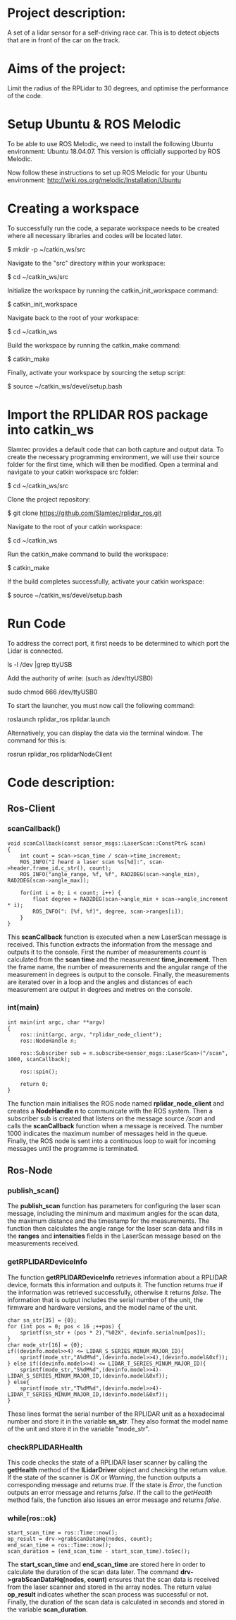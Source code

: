 # Project description:  
A set of a lidar sensor for a self-driving race car. 
This is to detect objects that are in front of the car on the track. 




# Aims of the project: 
Limit the radius of the RPLidar to 30 degrees, 
and optimise the performance of the code.

# Setup Ubuntu & ROS Melodic
To be able to use ROS Melodic, we need to install the following Ubuntu environment: Ubuntu 18.04.07. 
This version is officially supported by ROS Melodic.

Now follow these instructions to set up ROS Melodic for your Ubuntu environment:
    http://wiki.ros.org/melodic/Installation/Ubuntu
    
# Creating a workspace
To successfully run the code, a separate workspace needs to be created where all necessary libraries and codes will be located later.

$ mkdir -p ~/catkin_ws/src

Navigate to the "src" directory within your workspace:

$ cd ~/catkin_ws/src

Initialize the workspace by running the catkin_init_workspace command:

$ catkin_init_workspace

Navigate back to the root of your workspace:

$ cd ~/catkin_ws

Build the workspace by running the catkin_make command:

$ catkin_make

Finally, activate your workspace by sourcing the setup script:

$ source ~/catkin_ws/devel/setup.bash

# Import the RPLIDAR ROS package into catkin_ws
Slamtec provides a default code that can both capture and output data. 
To create the necessary programming environment, we will use their source folder for the first time, which will then be modified.
Open a terminal and navigate to your catkin workspace src folder:

$ cd ~/catkin_ws/src

Clone the project repository:

$ git clone https://github.com/Slamtec/rplidar_ros.git

Navigate to the root of your catkin workspace:

$ cd ~/catkin_ws

Run the catkin_make command to build the workspace:

$ catkin_make

If the build completes successfully, activate your catkin workspace:

$ source ~/catkin_ws/devel/setup.bash

# Run Code
To address the correct port, it first needs to be determined to which port the Lidar is connected.

ls -l /dev |grep ttyUSB

Add the authority of write: (such as /dev/ttyUSB0)

sudo chmod 666 /dev/ttyUSB0

To start the launcher, you must now call the following command:

roslaunch rplidar_ros rplidar.launch

Alternatively, you can display the data via the terminal window. The command for this is:

rosrun rplidar_ros rplidarNodeClient

# Code description:



## Ros-Client 


### scanCallback()

```
void scanCallback(const sensor_msgs::LaserScan::ConstPtr& scan)
{
    int count = scan->scan_time / scan->time_increment;
    ROS_INFO("I heard a laser scan %s[%d]:", scan->header.frame_id.c_str(), count);
    ROS_INFO("angle_range, %f, %f", RAD2DEG(scan->angle_min), RAD2DEG(scan->angle_max));
  
    for(int i = 0; i < count; i++) {
        float degree = RAD2DEG(scan->angle_min + scan->angle_increment * i);
        ROS_INFO(": [%f, %f]", degree, scan->ranges[i]);
    }
}
```
This **scanCallback** function is executed when a new LaserScan message is received. This function extracts 
the information from the message and outputs it to the console. First the number of measurements *count* is 
calculated from the **scan time** and the measurement **time_increment**. Then the frame name, the number of 
measurements and the angular range of the measurement in degrees is output to the console. Finally, the 
measurements are iterated over in a loop and the angles and distances of each measurement are output in 
degrees and metres on the console.



### int(main)

```
int main(int argc, char **argv)
{
    ros::init(argc, argv, "rplidar_node_client");
    ros::NodeHandle n;

    ros::Subscriber sub = n.subscribe<sensor_msgs::LaserScan>("/scan", 1000, scanCallback);

    ros::spin();

    return 0;
}
```

The function main initialises the ROS node named **rplidar_node_client** and creates a **NodeHandle n** to communicate 
with the ROS system. Then a subscriber sub is created that listens on the message source */scan* and calls the **scanCallback** 
function when a message is received. The number 1000 indicates the maximum number of messages held in the queue. Finally, 
the ROS node is sent into a continuous loop to wait for incoming messages until the programme is terminated.



## Ros-Node 

### publish_scan()

The **publish_scan** function has parameters for configuring the laser scan message, including the minimum and maximum 
angles for the scan data, the maximum distance and the timestamp for the measurements. The function then calculates the 
angle range for the laser scan data and fills in the **ranges** and **intensities** fields in the LaserScan message based on
the measurements received.


### getRPLIDARDeviceInfo

The function **getRPLIDARDeviceInfo** retrieves information about a RPLIDAR device, formats this information and outputs it.
The function returns *true* if the information was retrieved successfully, otherwise it returns *false*. The information that is 
output includes the serial number of the unit, the firmware and hardware versions, and the model name of the unit.

```
char sn_str[35] = {0}; 
for (int pos = 0; pos < 16 ;++pos) {
    sprintf(sn_str + (pos * 2),"%02X", devinfo.serialnum[pos]);
}
char mode_str[16] = {0};
if((devinfo.model>>4) <= LIDAR_S_SERIES_MINUM_MAJOR_ID){
    sprintf(mode_str,"A%dM%d",(devinfo.model>>4),(devinfo.model&0xf));
} else if((devinfo.model>>4) <= LIDAR_T_SERIES_MINUM_MAJOR_ID){
    sprintf(mode_str,"S%dM%d",(devinfo.model>>4)-LIDAR_S_SERIES_MINUM_MAJOR_ID,(devinfo.model&0xf));
} else{
    sprintf(mode_str,"T%dM%d",(devinfo.model>>4)-LIDAR_T_SERIES_MINUM_MAJOR_ID,(devinfo.model&0xf));
}
```

These lines format the serial number of the RPLIDAR unit as a hexadecimal number and store it in the variable **sn_str**. 
They also format the model name of the unit and store it in the variable "mode_str".



### checkRPLIDARHealth

This code checks the state of a RPLIDAR laser scanner by calling the **getHealth** method of the **ILidarDriver** object 
and checking the return value. If the state of the scanner is *OK* or *Warning*, the function outputs a corresponding 
message and returns *true*. If the state is *Error*, the function outputs an error message and returns *false*. If the 
call to the *getHealth* method fails, the function also issues an error message and returns *false*.




### while(ros::ok) 

```
start_scan_time = ros::Time::now();
op_result = drv->grabScanDataHq(nodes, count);
end_scan_time = ros::Time::now();
scan_duration = (end_scan_time - start_scan_time).toSec();
```

The **start_scan_time** and **end_scan_time** are stored here in order to calculate the duration of the scan data later. 
The command **drv->grabScanDataHq(nodes, count)** ensures that the scan data is received from the laser scanner and 
stored in the array nodes. The return value **op_result** indicates whether the scan process was successful or not. 
Finally, the duration of the scan data is calculated in seconds and stored in the variable **scan_duration**.


